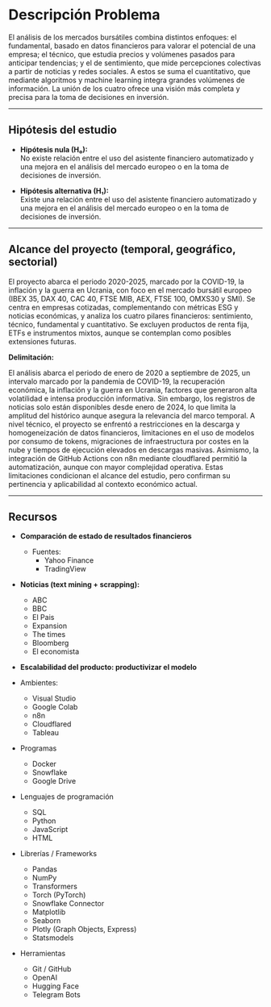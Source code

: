 # Descripción Problema

El análisis de los mercados bursátiles combina distintos enfoques: el fundamental, basado en datos financieros para valorar el potencial de una empresa; el técnico, que estudia precios y volúmenes pasados para anticipar tendencias; y el de sentimiento, que mide percepciones colectivas a partir de noticias y redes sociales. A estos se suma el cuantitativo, que mediante algoritmos y machine learning integra grandes volúmenes de información. La unión de los cuatro ofrece una visión más completa y precisa para la toma de decisiones en inversión.

---

## Hipótesis del estudio

- **Hipótesis nula (H₀):**  
    No existe relación entre el uso del asistente financiero automatizado y una mejora en el análisis del mercado europeo o en la toma de decisiones de inversión.

- **Hipótesis alternativa (H₁):**  
    Existe una relación entre el uso del asistente financiero automatizado y una mejora en el análisis del mercado europeo o en la toma de decisiones de inversión.

---

## Alcance del proyecto (temporal, geográfico, sectorial)

El proyecto abarca el periodo 2020-2025, marcado por la COVID-19, la inflación y la guerra en Ucrania, con foco en el mercado bursátil europeo (IBEX 35, DAX 40, CAC 40, FTSE MIB, AEX, FTSE 100, OMXS30 y SMI). Se centra en empresas cotizadas, complementando con métricas ESG y noticias económicas, y analiza los cuatro pilares financieros: sentimiento, técnico, fundamental y cuantitativo. Se excluyen productos de renta fija, ETFs e instrumentos mixtos, aunque se contemplan como posibles extensiones futuras.

**Delimitación:**  

El análisis abarca el periodo de enero de 2020 a septiembre de 2025, un intervalo marcado por la pandemia de COVID-19, la recuperación económica, la inflación y la guerra en Ucrania, factores que generaron alta volatilidad e intensa producción informativa. Sin embargo, los registros de noticias solo están disponibles desde enero de 2024, lo que limita la amplitud del histórico aunque asegura la relevancia del marco temporal. A nivel técnico, el proyecto se enfrentó a restricciones en la descarga y homogeneización de datos financieros, limitaciones en el uso de modelos por consumo de tokens, migraciones de infraestructura por costes en la nube y tiempos de ejecución elevados en descargas masivas. Asimismo, la integración de GitHub Actions con n8n mediante cloudflared permitió la automatización, aunque con mayor complejidad operativa. Estas limitaciones condicionan el alcance del estudio, pero confirman su pertinencia y aplicabilidad al contexto económico actual.


---

## Recursos

- **Comparación de estado de resultados financieros**  
  - Fuentes:
    - Yahoo Finance 
    - TradingView 

- **Noticias (text mining + scrapping):**  
  - ABC
  - BBC 
  - El Pais
  - Expansion 
  - The times
  - Bloomberg 
  - El economista

- **Escalabilidad del producto: productivizar el modelo**  
 - Ambientes:
    - Visual Studio  
    - Google Colab  
    - n8n  
    - Cloudflared  
    - Tableau  

  - Programas
    - Docker  
    - Snowflake  
    - Google Drive  

  - Lenguajes de programación
    - SQL  
    - Python  
    - JavaScript  
    - HTML  

  - Librerías / Frameworks
    - Pandas  
    - NumPy  
    - Transformers  
    - Torch (PyTorch)  
    - Snowflake Connector  
    - Matplotlib  
    - Seaborn  
    - Plotly (Graph Objects, Express)  
    - Statsmodels  

  - Herramientas
    - Git / GitHub  
    - OpenAI  
    - Hugging Face  
    - Telegram Bots  

